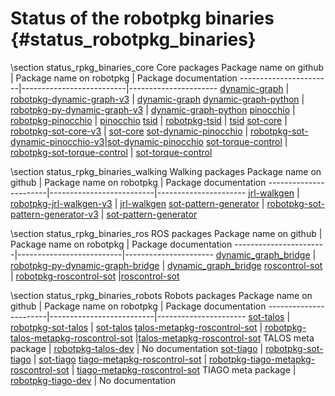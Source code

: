 # Status of the robotpkg binaries {#status_robotpkg_binaries}

\section status_rpkg_binaries_core Core packages
Package name on github | Package name on robotpkg | Package documentation
-----------------------|--------------------------|----------------------
[dynamic-graph](https://github.com/stack-of-tasks/dynamic-graph) | [robotpkg-dynamic-graph-v3](http://robotpkg.openrobots.org/rbulk/robotpkg-wip/wip/dynamic-graph-v3/)  | [dynamic-graph](https://gepettoweb.laas.fr/doc/stack-of-tasks/dynamic-graph/master/doxygen-html/)
[dynamic-graph-python](https://github.com/stack-of-tasks/dynamic-graph-python) | [robotpkg-py-dynamic-graph-v3](http://robotpkg.openrobots.org/rbulk/robotpkg-wip/wip/py-dynamic-graph-v3) | [dynamic-graph-python](https://gepettoweb.laas.fr/doc/stack-of-tasks/dynamic-graph-python/master/doxygen-html/)
[pinocchio](https://github.com/stack-of-tasks/pinocchio) | [robotpkg-pinocchio](http://robotpkg.openrobots.org/rbulk/robotpkg-wip/wip/pinocchio) | [pinocchio](https://gepettoweb.laas.fr/doc/stack-of-tasks/pinocchio/master/doxygen-html/)
[tsid](https://github.com/stack-of-tasks/tsid) | [robotpkg-tsid](http://robotpkg.openrobots.org/rbulk/robotpkg-wip/wip/tsid) | [tsid](https://gepettoweb.laas.fr/doc/stack-of-tasks/tsid/master/doxygen-html/)
[sot-core](https://github.com/stack-of-tasks/sot-core) | [robotpkg-sot-core-v3](http://robotpkg.openrobots.org/rbulk/robotpkg-wip/wip/sot-core-v3/) | [sot-core](https://gepettoweb.laas.fr/doc/stack-of-tasks/sot-core/master/doxygen-html/)
[sot-dynamic-pinocchio](https://github.com/stack-of-tasks/sot-dynamic-pinocchio) | [robotpkg-sot-dynamic-pinocchio-v3](http://robotpkg.openrobots.org/rbulk/robotpkg-wip/wip/sot-dynamic-pinocchio-v3/)|[sot-dynamic-pinocchio](https://gepettoweb.laas.fr/doc/stack-of-tasks/sot-dynamic-pinocchio/master/doxygen-html/)
[sot-torque-control](https://github.com/stack-of-tasks/sot-torque-control) | [robotpkg-sot-torque-control](http://robotpkg.openrobots.org/rbulk/robotpkg-wip/wip/sot-torque-control/) | [sot-torque-control](https://gepettoweb.laas.fr/doc/stack-of-tasks/sot-torque-control/master/doxygen-html/)


\section status_rpkg_binaries_walking Walking packages
Package name on github | Package name on robotpkg | Package documentation
-----------------------|--------------------------|----------------------
[jrl-walkgen](https://github.com/stack-of-tasks/jrl-walkgen) | [robotpkg-jrl-walkgen-v3](http://robotpkg.openrobots.org/rbulk/robotpkg-wip/wip/jrl-walkgen-v3) | [jrl-walkgen](https://gepettoweb.laas.fr/doc/stack-of-tasks/jrl-walkgen/master/doxygen-html/)
[sot-pattern-generator](https://github.com/stack-of-tasks/sot-pattern-generator) | [robotpkg-sot-pattern-generator-v3](http://robotpkg.openrobots.org/rbulk/robotpkg-wip/wip/sot-pattern-generator-v3/) | [sot-pattern-generator](https://gepettoweb.laas.fr/doc/stack-of-tasks/sot-pattern-generator/master/doxygen-html/)


\section status_rpkg_binaries_ros ROS packages
Package name on github | Package name on robotpkg | Package documentation
-----------------------|--------------------------|----------------------
[dynamic_graph_bridge](https://github.com/stack-of-tasks/dynamic_graph_bridge) | [robotpkg-py-dynamic-graph-bridge](http://robotpkg.openrobots.org/rbulk/robotpkg-wip/wip/py-dynamic-graph-bridge-v3) | [dynamic_graph_bridge](https://gepettoweb.laas.fr/doc/stack-of-tasks/dynamic-graph-bridge/master/doxygen-html/)
[roscontrol-sot](https://github.com/stack-of-tasks/roscontrol_sot) | [robotpkg-roscontrol-sot](http://robotpkg.openrobots.org/rbulk/robotpkg-wip/wip/roscontrol-sot/) |[roscontrol-sot](https://gepettoweb.laas.fr/doc/stack-of-tasks/roscontrol-sot/master/doxygen-html/)



\section status_rpkg_binaries_robots Robots packages
Package name on github | Package name on robotpkg | Package documentation
-----------------------|--------------------------|----------------------
[sot-talos](https://github.com/stack-of-tasks/sot-talos) |  [robotpkg-sot-talos](http://robotpkg.openrobots.org/rbulk/robotpkg-wip/wip/sot-talos) | [sot-talos](https://gepettoweb.laas.fr/doc/stack-of-tasks/sot-talos/master/doxygen-html/)
[talos-metapkg-roscontrol-sot](https://github.com/stack-of-tasks/talos_metapkg_roscontrol_sot) | [robotpkg-talos-metapkg-roscontrol-sot](http://robotpkg.openrobots.org/rbulk/robotpkg-wip/wip/talos-metapkg-ros-control-sot) |[talos-metapkg-roscontrol-sot](https://gepettoweb.laas.fr/doc/stack-of-tasks/talos-metapkg-ros-contro-sot/master/doxygen-html/)
TALOS meta package | [robotpkg-talos-dev](http://robotpkg.openrobots.org/rbulk/robotpkg-wEip/wip/talos-dev) | No documentation
[sot-tiago](https://github.com/stack-of-tasks/sot-tiago) | [robotpkg-sot-tiago](http://robotpkg.openrobots.org/rbulk/robotpkg-wip/wip/sot-tiago/) | [sot-tiago](https://gepettoweb.laas.fr/doc/stack-of-tasks/sot-tiago/master/doxygen-html/)
[tiago-metapkg-roscontrol-sot](https://github.com/stack-of-tasks/tiago_metapkg_roscontrol_sot) |  [robotpkg-tiago-metapkg-roscontrol-sot](http://robotpkg.openrobots.org/rbulk/robotpkg-wip/wip/tiago-metapkg-ros-control-sot) | [tiago-metapkg-roscontrol-sot](https://gepettoweb.laas.fr/doc/stack-of-tasks/tiago-metapkg-ros-control-sot/master/doxygen-html/)
TIAGO meta package | [robotpkg-tiago-dev](http://robotpkg.openrobots.org/rbulk/robotpkg-wip/wip/tiago-dev) | No documentation
